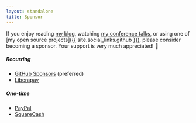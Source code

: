 ```yaml
---
layout: standalone
title: Sponsor
---
```


If you enjoy reading [my blog](/blog), watching [my conference talks](/speaking), or using one of [my open source projects]({{ site.social_links.github }}), please consider becoming a sponsor. Your support is very much appreciated! &#x1F64C;

##### <i class="fa fa-fw fa-calendar" aria-hidden="true"></i> Recurring

- [GitHub Sponsors](https://github.com/sponsors/jessesquires) (preferred)
- [Liberapay](https://liberapay.com/jsq/)

##### <i class="fa fa-fw fa-coffee" aria-hidden="true"></i> One-time

- [PayPal](https://www.paypal.me/jessesquires)
- [SquareCash](https://cash.app/$jsq)

